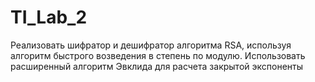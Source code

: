 # TI_Lab_2
Реализовать шифратор и дешифратор алгоритма RSA, используя 
алгоритм быстрого возведения в степень по модулю. Использовать расширенный алгоритм
Эвклида для расчета закрытой экспоненты

